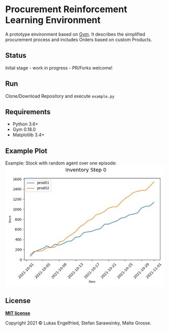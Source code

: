 # Procurement Reinforcement Learning Environment
A prototype environment based on [Gym](https://gym.openai.com/).
It describes the simplified procurement process and includes Orders based on custom Products.
## Status

Inital stage - work in progress - PR/Forks welcome!

## Run
Clone/Download Repository and execute `example.py`

## Requirements
- Python 3.6+
- Gym 0.18.0
- Matplotlib 3.4+

## Example Plot
Example: Stock with random agent over one episode:
![plot](rl-plot.jpg)
## License
**[MIT license](http://opensource.org/licenses/mit-license.php)**

Copyright 2021 © Lukas Engelfried, Stefan Sarawsinky, Malte Grosse.